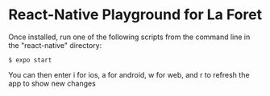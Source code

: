 # React-Native Playground for La Foret

Once installed, run one of the following scripts from the command line in the "react-native" directory:
  ```
  $ expo start
  ```

You can then enter i for ios, a for android, w for web, and r to refresh the app to show new changes
